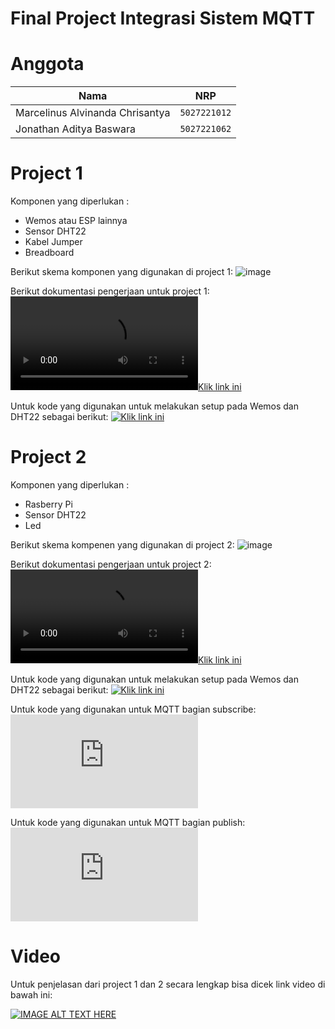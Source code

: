 # Final Project Integrasi Sistem MQTT

# Anggota

| Nama                            | NRP          |
| ------------------------------- | ------------ |
| Marcelinus Alvinanda Chrisantya | `5027221012` |
| Jonathan Aditya Baswara         | `5027221062` |

# Project 1

Komponen yang diperlukan :
- Wemos atau ESP lainnya
- Sensor DHT22
- Kabel Jumper
- Breadboard

Berikut skema komponen yang digunakan di project 1:
![image](https://github.com/jonathan-dotcom/FP-Integrasi-Sistem-5027221012-5027221062/assets/134209563/a97afe54-731a-4845-a985-e83a5ec576f8)

Berikut dokumentasi pengerjaan untuk project 1:
[![Klik link ini](https://github.com/jonathan-dotcom/FP-Integrasi-Sistem-5027221012-5027221062/blob/main/project%201.mp4)](https://github.com/jonathan-dotcom/FP-Integrasi-Sistem-5027221012-5027221062/blob/main/project%201.mp4)

Untuk kode yang digunakan untuk melakukan setup pada Wemos dan DHT22 sebagai berikut:
[![Klik link ini](https://github.com/jonathan-dotcom/FP-Integrasi-Sistem-5027221012-5027221062/blob/main/Project-1/MQTT_WeMos/MQTT_WeMos.ino)](https://github.com/jonathan-dotcom/FP-Integrasi-Sistem-5027221012-5027221062/blob/main/Project-1/MQTT_WeMos/MQTT_WeMos.ino)

# Project 2

Komponen yang diperlukan :
- Rasberry Pi
- Sensor DHT22
- Led

Berikut skema kompenen yang digunakan di project 2:
![image](https://github.com/jonathan-dotcom/FP-Integrasi-Sistem-5027221012-5027221062/assets/134209563/10b1f20c-1763-49a7-bb22-6f0b218dbe58)

Berikut dokumentasi pengerjaan untuk project 2:
[![Klik link ini](https://github.com/jonathan-dotcom/FP-Integrasi-Sistem-5027221012-5027221062/blob/main/project%202.mp4)](https://github.com/jonathan-dotcom/FP-Integrasi-Sistem-5027221012-5027221062/blob/main/project%202.mp4)

Untuk kode yang digunakan untuk melakukan setup pada Wemos dan DHT22 sebagai berikut:
[![Klik link ini](https://github.com/jonathan-dotcom/FP-Integrasi-Sistem-5027221012-5027221062/blob/main/Project-1/MQTT_WeMos/MQTT_WeMos.ino)](https://github.com/jonathan-dotcom/FP-Integrasi-Sistem-5027221012-5027221062/blob/main/Project-1/MQTT_WeMos/MQTT_WeMos.ino)

Untuk kode yang digunakan untuk MQTT bagian subscribe:
[![Klik link ini](https://github.com/jonathan-dotcom/FP-Integrasi-Sistem-5027221012-5027221062/blob/main/Project-2/Python%20Code/mqtt_sub.py)](https://github.com/jonathan-dotcom/FP-Integrasi-Sistem-5027221012-5027221062/blob/main/Project-2/Python%20Code/mqtt_sub.py)

Untuk kode yang digunakan untuk MQTT bagian publish:
[![Klik link ini](https://github.com/jonathan-dotcom/FP-Integrasi-Sistem-5027221012-5027221062/blob/main/Project-2/Python%20Code/mqtt_pub.py)](https://github.com/jonathan-dotcom/FP-Integrasi-Sistem-5027221012-5027221062/blob/main/Project-2/Python%20Code/mqtt_pub.py)

# Video

Untuk penjelasan dari project 1 dan 2 secara lengkap bisa dicek link video di bawah ini:

[![IMAGE ALT TEXT HERE](https://img.youtube.com/vi/VJt84jZXUO0/1.jpg)](https://www.youtube.com/watch?v=VJt84jZXUO0)
